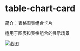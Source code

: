 # table-chart-card

简介：表格图表组合卡片

适用于图表和表格组合的展示场景

![截图](https://unpkg.com/@icedesign/table-chart-card-block/screenshot.png)
